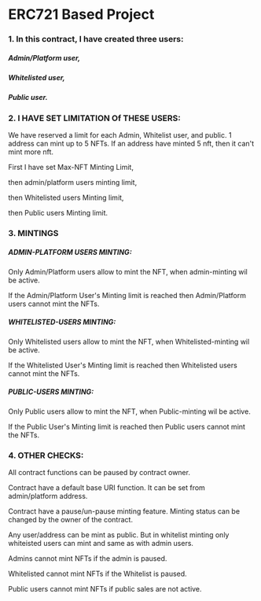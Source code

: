 # ERC721 Based Project

### 1. In this contract, I have created three users:

##### Admin/Platform user,

##### Whitelisted user,

##### Public user.




### 2. I HAVE SET LIMITATION Of THESE USERS:

We have reserved a limit for each Admin, Whitelist user, and public. 1 address can mint up to 5 NFTs. If an address have minted 5 nft, then it can't mint more nft.

First I have set Max-NFT Minting Limit,

then admin/platform users minting limit,

then Whitelisted users Minting limit,

then Public users Minting limit.      
            

### 3. MINTINGS

##### ADMIN-PLATFORM USERS MINTING: 

Only Admin/Platform users allow to mint the NFT, when admin-minting wil be active.

If the Admin/Platform User's Minting limit is reached then Admin/Platform users cannot mint the NFTs.


##### WHITELISTED-USERS MINTING: 

Only Whitelisted users allow to mint the NFT, when Whitelisted-minting wil be active.

If the Whitelisted User's Minting limit is reached then Whitelisted users cannot mint the NFTs.



##### PUBLIC-USERS MINTING:

Only Public users allow to mint the NFT, when Public-minting wil be active.

If the Public User's Minting limit is reached then Public users cannot mint the NFTs.


### 4. OTHER CHECKS:

All contract functions can be paused by contract owner.   

Contract have a default base URI function. It can be set from admin/platform address.

Contract have a pause/un-pause minting feature. Minting status can be changed by the owner of the contract.
 
Any user/address can be mint as public. But in whitelist minting only whiteisted users can mint and same as with admin users.

Admins cannot mint NFTs if the admin is paused.

Whitelisted cannot mint NFTs if the Whitelist is paused.

Public users cannot mint NFTs if public sales are not active.  
